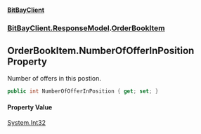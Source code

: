 #### [BitBayClient](./index.md 'index')
### [BitBayClient.ResponseModel](./BitBayClient-ResponseModel.md 'BitBayClient.ResponseModel').[OrderBookItem](./BitBayClient-ResponseModel-OrderBookItem.md 'BitBayClient.ResponseModel.OrderBookItem')
## OrderBookItem.NumberOfOfferInPosition Property
Number of offers in this postion.  
```csharp
public int NumberOfOfferInPosition { get; set; }
```
#### Property Value
[System.Int32](https://docs.microsoft.com/en-us/dotnet/api/System.Int32 'System.Int32')  
